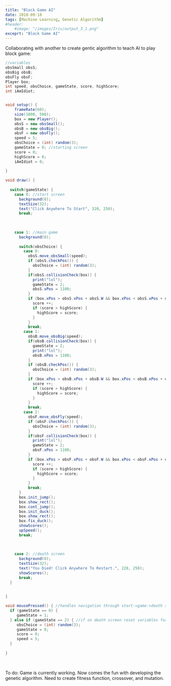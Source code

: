 ```yaml
---
title: "Block Game AI"
date: 2018-09-18
tags: [Machine Learning, Genetic Algorithm]
#header: 
    #image: "/images/Iris/output_3_1.png"
exceprt: "Block Game AI"
---
```


Collaborating with another to create gentic algorithm to teach AI to play block game: 


```java
//variables
obsSmall obsS;
obsBig obsB;
obsFly obsF;
Player box;
int speed, obsChoice, gameState, score, highScore;
int iAmIdiot;


void setup() {
    frameRate(60);
    size(1000, 500);
    box = new Player();
    obsS = new obsSmall();
    obsB = new obsBig();
    obsF = new obsFly();  
    speed = 5;
    obsChoice = (int) random(3);
    gameState = 0; //starting screen
    score = 0;
    highScore = 0;
    iAmIdiot = 0;
    
}

```


```java
void draw() {
  
  switch(gameState) {
    case 0: //start screen
      background(0);
      textSize(32);
      text("Click Anywhere To Start", 320, 250);
      break;
      
      
      
    case 1: //main game
      background(0);
   
      switch(obsChoice) {
        case 0:
          obsS.move_obsSmall(speed);
          if (obsS.checkPos()) {
            obsChoice = (int) random(3); 
          }
          if(obsS.collisionCheck(box)) {
            print("lol");
            gameState = 2;
            obsS.xPos = 1100;
          }
          if (box.xPos > obsS.xPos + obsS.W && box.xPos < obsS.xPos + obsS.W + (speed * 1.5)) {
            score ++;
            if (score > highScore) {
              highScore = score; 
            }
          }
          break;
        case 1:
          obsB.move_obsBig(speed);
          if(obsB.collisionCheck(box)) {
            gameState = 2;
            print("lol");
            obsB.xPos = 1100;
          }
          if (obsB.checkPos()) {
            obsChoice = (int) random(3); 
          }
          if (box.xPos > obsB.xPos + obsB.W && box.xPos < obsB.xPos + obsB.W + (speed * 1.5)) {
            score ++;
            if (score > highScore) {
              highScore = score; 
            }
          }
          break;
        case 2:
          obsF.move_obsFly(speed);
          if (obsF.checkPos()) {
            obsChoice = (int) random(3); 
          }
          if(obsF.collisionCheck(box)) {
            print("lol");
            gameState = 2;
            obsF.xPos = 1100;
          }
          if (box.xPos > obsF.xPos + obsF.W && box.xPos < obsF.xPos + obsF.W + (speed * 1.5)) {
            score ++;
            if (score > highScore) {
              highScore = score; 
            }
          }
          break;
      }
      box.init_jump();
      box.show_rect();
      box.cont_jump();
      box.init_duck();
      box.show_rect();
      box.fix_duck();
      showScores();
      upSpeed();
      break;
      
      
      
    case 2: //death screen 
      background(0);
      textSize(32);
      text("You Died! Click Anywhere To Restart.", 220, 250);
      showScores();
      break;
  }
  
  
}
```




<div>
<style scoped>
    .dataframe tbody tr th:only-of-type {
        vertical-align: middle;
    }

    .dataframe tbody tr th {
        vertical-align: top;
    }

    .dataframe thead th {
        text-align: right;
    }
</style>
</div>




```java
void mousePressed() { //handles navigation through start->game->death screen
  if (gameState == 0) {
     gameState = 1; 
  } else if (gameState == 2) { //if on death screen reset variables for new game
     obsChoice = (int) random(3);
     gameState = 0;
     score = 0;
     speed = 5;
  }
  
}


```

<img src="{{ site.url }}{{ site.baseurl }}/images/blockGame/startScreen.jpg" alt="">
<img src="{{ site.url }}{{ site.baseurl }}/images/blockGame/midGame.jpg" alt="">
<img src="{{ site.url }}{{ site.baseurl }}/images/blockGame/deathScreen.jpg" alt="">



To do: Game is currently working. Now comes the fun with developing the genetic algorithm. Need to create fitness function, crossover, and mutation.